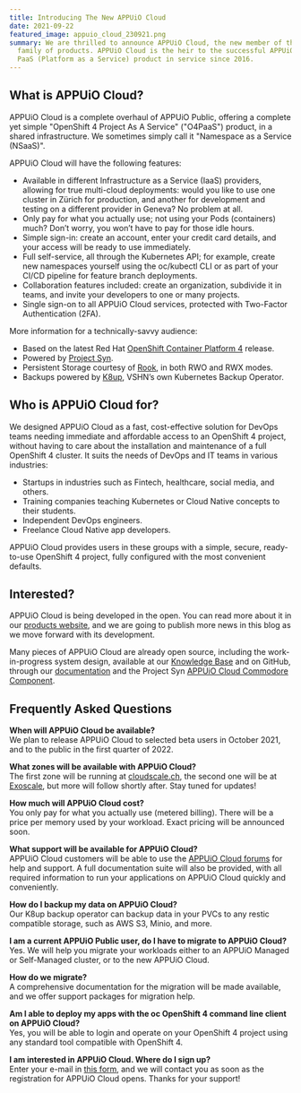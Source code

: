 ```yaml
---
title: Introducing The New APPUiO Cloud
date: 2021-09-22
featured_image: appuio_cloud_230921.png
summary: We are thrilled to announce APPUiO Cloud, the new member of the APPUiO
  family of products. APPUiO Cloud is the heir to the successful APPUiO Public
  PaaS (Platform as a Service) product in service since 2016.
---
```

## What is APPUiO Cloud?

APPUiO Cloud is a complete overhaul of APPUiO Public, offering a complete yet simple "OpenShift 4 Project As A Service" ("O4PaaS") product, in a shared infrastructure. We sometimes simply call it "Namespace as a Service (NSaaS)".

APPUiO Cloud will have the following features:

* Available in different Infrastructure as a Service (IaaS) providers, allowing for true multi-cloud deployments: would you like to use one cluster in Zürich for production, and another for development and testing on a different provider in Geneva? No problem at all.
* Only pay for what you actually use; not using your Pods (containers) much? Don’t worry, you won’t have to pay for those idle hours.
* Simple sign-in: create an account, enter your credit card details, and your access will be ready to use immediately.
* Full self-service, all through the Kubernetes API; for example, create new namespaces yourself using the oc/kubectl CLI or as part of your CI/CD pipeline for feature branch deployments.
* Collaboration features included: create an organization, subdivide it in teams, and invite your developers to one or many projects.
* Single sign-on to all APPUiO Cloud services, protected with Two-Factor Authentication (2FA).

More information for a technically-savvy audience:

* Based on the latest Red Hat [OpenShift Container Platform 4](https://www.redhat.com/en/technologies/cloud-computing/openshift) release.
* Powered by [Project Syn](https://syn.tools/).
* Persistent Storage courtesy of [Rook](https://rook.io/), in both RWO and RWX modes.
* Backups powered by [K8up](https://k8up.io/), VSHN’s own Kubernetes Backup Operator.

## Who is APPUiO Cloud for?

We designed APPUiO Cloud as a fast, cost-effective solution for DevOps teams needing immediate and affordable access to an OpenShift 4 project, without having to care about the installation and maintenance of a full OpenShift 4 cluster. It suits the needs of DevOps and IT teams in various industries:

* Startups in industries such as Fintech, healthcare, social media, and others.
* Training companies teaching Kubernetes or Cloud Native concepts to their students.
* Independent DevOps engineers.
* Freelance Cloud Native app developers.

APPUiO Cloud provides users in these groups with a simple, secure, ready-to-use OpenShift 4 project, fully configured with the most convenient defaults.

## Interested?

APPUiO Cloud is being developed in the open. You can read more about it in our [products website](https://products.docs.vshn.ch/products/appuio/cloud/index.html), and we are going to publish more news in this blog as we move forward with its development.

Many pieces of APPUiO Cloud are already open source, including the work-in-progress system design, available at our [Knowledge Base](https://kb.vshn.ch/appuio-cloud/) and on GitHub, through our [documentation](https://github.com/appuio/appuio-io-docs) and the Project Syn [APPUiO Cloud Commodore Component](https://github.com/appuio/component-appuio-cloud).

## Frequently Asked Questions

**When will APPUiO Cloud be available?**\
We plan to release APPUiO Cloud to selected beta users in October 2021, and to the public in the first quarter of 2022.

**What zones will be available with APPUiO Cloud?**\
The first zone will be running at [cloudscale.ch](http://cloudscale.ch), the second one will be at [Exoscale](https://www.exoscale.com/), but more will follow shortly after. Stay tuned for updates!

**How much will APPUiO Cloud cost?**\
You only pay for what you actually use (metered billing). There will be a price per memory used by your workload. Exact pricing will be announced soon.

**What support will be available for APPUiO Cloud?**\
APPUiO Cloud customers will be able to use the [APPUiO Cloud forums](https://github.com/appuio/appuio-cloud-community/discussions) for help and support. A full documentation suite will also be provided, with all required information to run your applications on APPUiO Cloud quickly and conveniently.

**How do I backup my data on APPUiO Cloud?**\
Our K8up backup operator can backup data in your PVCs to any restic compatible storage, such as AWS S3, Minio, and more.

**I am a current APPUiO Public user, do I have to migrate to APPUiO Cloud?**\
Yes. We will help you migrate your workloads either to an APPUiO Managed or Self-Managed cluster, or to the new APPUiO Cloud.

**How do we migrate?**\
A comprehensive documentation for the migration will be made available, and we offer support packages for migration help.

**Am I able to deploy my apps with the oc OpenShift 4 command line client on APPUiO Cloud?**\
Yes, you will be able to login and operate on your OpenShift 4 project using any standard tool compatible with OpenShift 4.

**I am interested in APPUiO Cloud. Where do I sign up?**\
Enter your e-mail in [this form](https://share.hsforms.com/1Hfs9Dm93S_2iq4Ul61jR6A48awa), and we will contact you as soon as the registration for APPUiO Cloud opens. Thanks for your support!